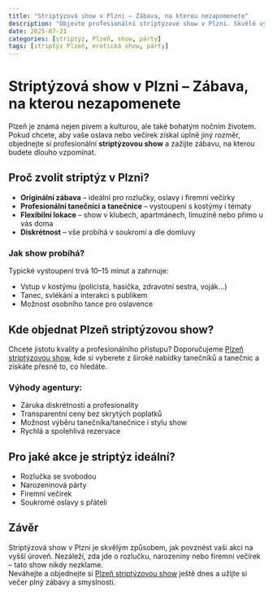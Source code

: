 ```yaml
---
title: "Striptýzová show v Plzni – Zábava, na kterou nezapomenete"
description: "Objevte profesionální striptýzové show v Plzni. Skvělé vystoupení pro rozlučky, oslavy i soukromé párty. Objednejte si show na míru."
date: 2025-07-21
categories: [striptýz, Plzeň, show, párty]
tags: [striptýz Plzeň, erotická show, párty]
---
```


# Striptýzová show v Plzni – Zábava, na kterou nezapomenete

Plzeň je známá nejen pivem a kulturou, ale také bohatým nočním životem. Pokud chcete, aby vaše oslava nebo večírek získal úplně jiný rozměr, objednejte si profesionální **striptýzovou show** a zažijte zábavu, na kterou budete dlouho vzpomínat.

## Proč zvolit striptýz v Plzni?

- **Originální zábava** – ideální pro rozlučky, oslavy i firemní večírky  
- **Profesionální tanečníci a tanečnice** – vystoupení s kostýmy i tématy  
- **Flexibilní lokace** – show v klubech, apartmánech, limuzíně nebo přímo u vás doma  
- **Diskrétnost** – vše probíhá v soukromí a dle domluvy  

### Jak show probíhá?

Typické vystoupení trvá 10–15 minut a zahrnuje:

- Vstup v kostýmu (policista, hasička, zdravotní sestra, voják…)  
- Tanec, svlékání a interakci s publikem  
- Možnost osobního tance pro oslavence  

## Kde objednat Plzeň striptýzovou show?

Chcete jistotu kvality a profesionálního přístupu? Doporučujeme [Plzeň striptýzovou show](https://www.agenturafox.cz/striptyz-plzen/), kde si vyberete z široké nabídky tanečníků a tanečnic a získáte přesně to, co hledáte.

### Výhody agentury:

- Záruka diskrétnosti a profesionality  
- Transparentní ceny bez skrytých poplatků  
- Možnost výběru tanečníka/tanečnice i stylu show  
- Rychlá a spolehlivá rezervace  

## Pro jaké akce je striptýz ideální?

- Rozlučka se svobodou  
- Narozeninová párty  
- Firemní večírek  
- Soukromé oslavy s přáteli  

## Závěr

Striptýzová show v Plzni je skvělým způsobem, jak povznést vaši akci na vyšší úroveň. Nezáleží, zda jde o rozlučku, narozeniny nebo firemní večírek – tato show nikdy nezklame.  
Neváhejte a objednejte si [Plzeň striptýzovou show](https://www.agenturafox.cz/striptyz-plzen/) ještě dnes a užijte si večer plný zábavy a smyslnosti.
